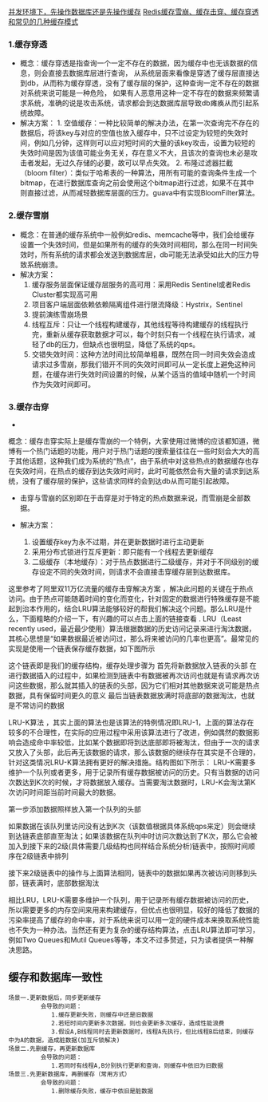 [](https://mp.weixin.qq.com/s/AJlAuQnZITvu768MjdAoAA)
[并发环境下，先操作数据库还是先操作缓存](https://mp.weixin.qq.com/s/1YEhvTEBwVkgZOewUAVOkA)
[Redis缓存雪崩、缓存击穿、缓存穿透和常见的几种缓存模式](https://mp.weixin.qq.com/s/OqyayfmSer-b91JLkvFxbQ)

### 1.缓存穿透

- 概念：缓存穿透是指查询一个一定不存在的数据，因为缓存中也无该数据的信息，则会直接去数据库层进行查询， 从系统层面来看像是穿透了缓存层直接达到db，从而称为缓存穿透，没有了缓存层的保护，这种查询一定不存在的数据对系统来说可能是一种危险，
  如果有人恶意用这种一定不存在的数据来频繁请求系统，准确的说是攻击系统，请求都会到达数据库层导致db瘫痪从而引起系统故障。
- 解决方案：
    1.
    空值缓存：一种比较简单的解决办法，在第一次查询完不存在的数据后，将该key与对应的空值也放入缓存中，只不过设定为较短的失效时间，例如几分钟，这样则可以应对短时间的大量的该key攻击，设置为较短的失效时间是因为该值可能业务无关，存在意义不大，且该次的查询也未必是攻击者发起，无过久存储的必要，故可以早点失效。
    2. 布隆过滤器拦截（bloom
       filter）：类似于哈希表的一种算法，用所有可能的查询条件生成一个bitmap，在进行数据库查询之前会使用这个bitmap进行过滤，如果不在其中则直接过滤，从而减轻数据库层面的压力。guava中有实现BloomFilter算法。

### 2.缓存雪崩

- 概念：在普通的缓存系统中一般例如redis、memcache等中，我们会给缓存设置一个失效时间，但是如果所有的缓存的失效时间相同，那么在同一时间失效时，所有系统的请求都会发送到数据库层，db可能无法承受如此大的压力导致系统崩溃。
- 解决方案：
    1. 缓存服务层面保证缓存层服务的高可用：采用Redis Sentinel或者Redis Cluster都实现高可用
    2. 项目客户端层面依赖依赖隔离组件进行限流降级：Hystrix，Sentinel
    3. 提前演练雪崩场景
    4. 线程互斥：只让一个线程构建缓存，其他线程等待构建缓存的线程执行完，重新从缓存获取数据才可以，每个时刻只有一个线程在执行请求，减轻了db的压力，但缺点也很明显，降低了系统的qps。
    5. 交错失效时间：这种方法时间比较简单粗暴，既然在同一时间失效会造成请求过多雪崩，那我们错开不同的失效时间即可从一定长度上避免这种问题，在缓存进行失效时间设置的时候，从某个适当的值域中随机一个时间作为失效时间即可。

### 3.缓存击穿

-

概念：缓存击穿实际上是缓存雪崩的一个特例，大家使用过微博的应该都知道，微博有一个热门话题的功能，用户对于热门话题的搜索量往往在一些时刻会大大的高于其他话题，这种我们成为系统的“热点“，由于系统中对这些热点的数据缓存也存在失效时间，在热点的缓存到达失效时间时，此时可能依然会有大量的请求到达系统，没有了缓存层的保护，这些请求同样的会到达db从而可能引起故障。

- 击穿与雪崩的区别即在于击穿是对于特定的热点数据来说，而雪崩是全部数据。

- 解决方案：
    1. 设置缓存key为永不过期，并在更新数据时进行主动更新
    2. 采用分布式锁进行互斥更新：即只能有一个线程去更新缓存
    3. 二级缓存（本地缓存）：对于热点数据进行二级缓存，并对于不同级别的缓存设定不同的失效时间，则请求不会直接击穿缓存层到达数据库。

这里参考了阿里双11万亿流量的缓存击穿解决方案 [](https://yq.aliyun.com/articles/290865)
，解决此问题的关键在于热点访问。由于热点可能随着时间的变化而变化，针对固定的数据进行特殊缓存是不能起到治本作用的，结合LRU算法能够较好的帮我们解决这个问题。那么LRU是什么，下面粗略的介绍一下，有兴趣的可以点击上面的链接查看 .
LRU（Least recently used，最近最少使用）算法根据数据的历史访问记录来进行淘汰数据，其核心思想是“如果数据最近被访问过，那么将来被访问的几率也更高”。最常见的实现是使用一个链表保存缓存数据，如下图所示
[](https://mmbiz.qpic.cn/mmbiz/0aWl00iaQWSGzrcGrjGHbpnZhb1joPicuBuwiczsXibMJaVlhcOT7XY1Tj75YibGPoZo6lzbP0ZhkjrpckBtzhhvibhg/640?wx_fmt=other&tp=webp&wxfrom=5&wx_lazy=1&wx_co=1)

这个链表即是我们的缓存结构，缓存处理步骤为 首先将新数据放入链表的头部
在进行数据插入的过程中，如果检测到链表中有数据被再次访问也就是有请求再次访问这些数据，那么就其插入的链表的头部，因为它们相对其他数据来说可能是热点数据，具有保留时间更久的意义 最后当链表数据放满时将底部的数据淘汰，也就是不常访问的数据

LRU-K算法
，其实上面的算法也是该算法的特例情况即LRU-1，上面的算法存在较多的不合理性，在实际的应用过程中采用该算法进行了改进，例如偶然的数据影响会造成命中率较低，比如某个数据即将到达底部即将被淘汰，但由于一次的请求又放入了头部，此后再无该数据的请求，那么该数据的继续存在其实是不合理的，针对这类情况LRU-K算法拥有更好的解决措施。结构图如下所示：
[](https://mmbiz.qpic.cn/mmbiz/0aWl00iaQWSGzrcGrjGHbpnZhb1joPicuBBz7XNFvEhk9VbQfk8E4BIpndiaXUjJjIlZSQPyA3BBmdHUicDbf3ktog/640?wx_fmt=other&tp=webp&wxfrom=5&wx_lazy=1&wx_co=1)
LRU-K需要多维护一个队列或者更多，用于记录所有缓存数据被访问的历史。只有当数据的访问次数达到K次的时候，才将数据放入缓存。当需要淘汰数据时，LRU-K会淘汰第K次访问时间距当前时间最大的数据。

第一步添加数据照样放入第一个队列的头部

如果数据在该队列里访问没有达到K次（该数值根据具体系统qps来定）则会继续到达链表底部直至淘汰；如果该数据在队列中时访问次数达到了K次，那么它会被加入到接下来的2级(具体需要几级结构也同样结合系统分析)链表中，按照时间顺序在2级链表中排列

接下来2级链表中的操作与上面算法相同，链表中的数据如果再次被访问则移到头部，链表满时，底部数据淘汰

相比LRU，LRU-K需要多维护一个队列，用于记录所有缓存数据被访问的历史，所以需要更多的内存空间来用来构建缓存，但优点也很明显，较好的降低了数据的污染率提高了缓存的命中率，对于系统来说可以用一定的硬件成本来换取系统性能也不失为一种办法。当然还有更为复杂的缓存结构算法，点击LRU算法即可学习，例如Two
Queues和Mutil Queues等等，本文不过多赘述，只为读者提供一种解决思路。
[](https://mp.weixin.qq.com/s/QrtQyqPx_pBhvWJAWYe2cQ)

## 缓存和数据库一致性

    场景一.更新数据后，同步更新缓存
             会导致的问题：
                1.缓存更新失败，则缓存中还是旧数据
                2.若短时间内更新多次数据，则也会更新多次缓存，造成性能浪费
                3.假设A,B线程同时去更新数据时，线程A先执行，但比线程B后结束，则缓存中为A的数据，造成脏数据(加互斥锁解决)
    场景二.先删缓存，再更新数据库
             会导致的问题：
                1.若同时有线程A,B分别执行更新和查询，则缓存中依旧为旧数据
    场景三.先更新数据库，再删缓存（常用方式）
             会导致的问题：
                1.删除缓存失败，缓存中依旧是脏数据